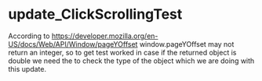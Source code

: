 # update_ClickScrollingTest
According to https://developer.mozilla.org/en-US/docs/Web/API/Window/pageYOffset window.pageYOffset may not return an integer, so to get test worked in case if the returned object is double we need the to check the type of the object which we are doing with this update.
